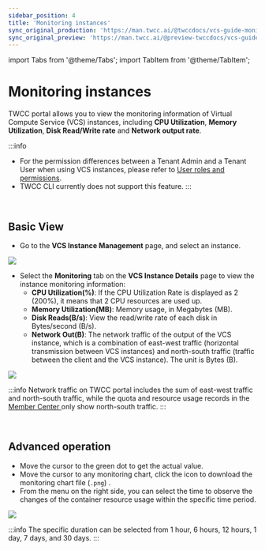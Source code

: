 ```yaml
---
sidebar_position: 4
title: 'Monitoring instances'
sync_original_production: 'https://man.twcc.ai/@twccdocs/vcs-guide-monitor-instance-en' 
sync_original_preview: 'https://man.twcc.ai/@preview-twccdocs/vcs-guide-monitor-instance-en' 
---
```


import Tabs from '@theme/Tabs';
import TabItem from '@theme/TabItem';

# Monitoring instances

TWCC portal allows you to view the monitoring information of Virtual Compute Service (VCS) instances, including **CPU Utilization**, **Memory Utilization**, **Disk Read/Write rate** and **Network output rate**.

:::info
- For the permission differences between a Tenant Admin and a Tenant User when using VCS instances, please refer to [<ins>User roles and permissions</ins>](https://man.twcc.ai/@twccdocs/role-main-en/https%3A%2F%2Fman.twcc.ai%2F%40twccdocs%2Frole-compute-en#虛擬運算服務).
- TWCC CLI currently does not support this feature.
:::


<br/>


## Basic View

- Go to the **VCS Instance Management** page, and select an instance.

![](https://cos.twcc.ai/SYS-MANUAL/uploads/upload_b9409e6342c46db7233e45ca91f106d3.png)

- Select the **Monitoring** tab on the **VCS Instance Details** page to view the instance monitoring information:
    - **CPU Utilization(%)**: If the CPU Utilization Rate is displayed as 2 (200%), it means that 2 CPU resources are used up.
    - **Memory Utilization(MB)**: Memory usage, in Megabytes (MB).
    - **Disk Reads(B/s)**: View the read/write rate of each disk in Bytes/second (B/s).
    - **Network Out(B)**: The network traffic of the output of the VCS instance, which is a combination of east-west traffic (horizontal transmission between VCS instances) and north-south traffic (traffic between the client and the VCS instance). The unit is Bytes (B).

![](https://cos.twcc.ai/SYS-MANUAL/uploads/upload_97cfe20cb58d1cb95797b4a3a707b1bc.png)

:::info
Network traffic on TWCC portal includes the sum of east-west traffic and north-south traffic, while the quota and resource usage records in the [<ins>Member Center <i class="fa fa-question-circle fa-question-circle-for-service" aria-hidden="true"></i></ins>](https://man.twcc.vip/en/docs/member/user-guides/member-key-quota/enter-member-center) only show north-south traffic.
:::


<br/>


## Advanced operation

- Move the cursor to the green dot to get the actual value.
- Move the cursor to any monitoring chart, click the <i class="fa fa-arrow-circle-o-down" aria-hidden="true"></i> icon to download the monitoring chart file (`.png`) .
- From the menu on the right side, you can select the time to observe the changes of the container resource usage within the specific time period.

![](https://cos.twcc.ai/SYS-MANUAL/uploads/upload_2376c9fcdcca8ac5b3e9d1c06c0f6225.png)

:::info
The specific duration can be selected from 1 hour, 6 hours, 12 hours, 1 day, 7 days, and 30 days.
:::